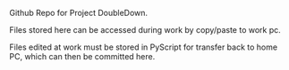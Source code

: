 Github Repo for Project DoubleDown.

Files stored here can be accessed during work by copy/paste to work pc. 

Files edited at work must be stored in PyScript for transfer back to home PC, which can then be committed here.
